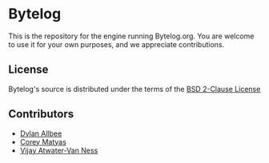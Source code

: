 # Bytelog

This is the repository for the engine running Bytelog.org. You are welcome to use it for your own purposes, and we appreciate contributions.

## License

Bytelog's source is distributed under the terms of the [BSD 2-Clause License](https://opensource.org/licenses/BSD-2-Clause)

## Contributors

* [Dylan Allbee](https://github.com/dallbee)
* [Corey Matyas](https://github.com/coreymatyas)
* [Vijay Atwater-Van Ness](https://github.com/XAMPP)